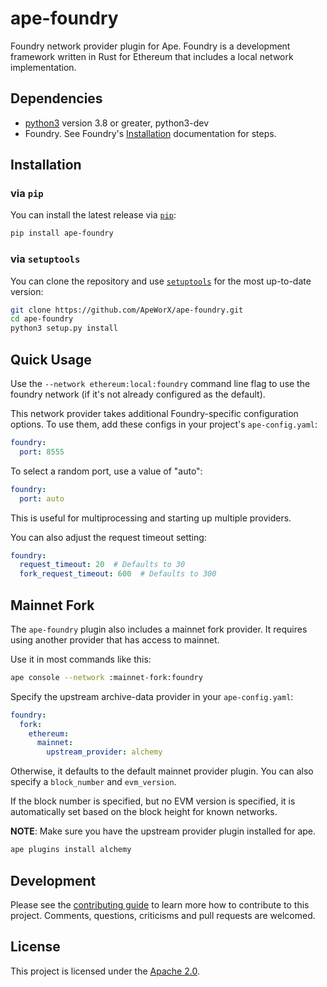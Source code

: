 # ape-foundry

Foundry network provider plugin for Ape. Foundry is a development framework written in Rust for Ethereum that includes a local network implementation.

## Dependencies

* [python3](https://www.python.org/downloads) version 3.8 or greater, python3-dev
* Foundry. See Foundry's [Installation](https://github.com/foundry-rs/foundry#installation>) documentation for steps.

## Installation

### via ``pip``

You can install the latest release via [`pip`](https://pypi.org/project/pip/):

```bash
pip install ape-foundry
```

### via ``setuptools``

You can clone the repository and use [`setuptools`](https://github.com/pypa/setuptools) for the most up-to-date version:

```bash
git clone https://github.com/ApeWorX/ape-foundry.git
cd ape-foundry
python3 setup.py install
```

## Quick Usage

Use the ``--network ethereum:local:foundry`` command line flag to use the foundry network (if it's not already configured as the default).

This network provider takes additional Foundry-specific configuration options. To use them, add these configs in your project's ``ape-config.yaml``:

```yaml
foundry:
  port: 8555
```

To select a random port, use a value of "auto":

```yaml
foundry:
  port: auto
```

This is useful for multiprocessing and starting up multiple providers.

You can also adjust the request timeout setting:

```yaml
foundry:
  request_timeout: 20  # Defaults to 30
  fork_request_timeout: 600  # Defaults to 300
```

## Mainnet Fork

The ``ape-foundry`` plugin also includes a mainnet fork provider. It requires using another provider that has access to mainnet.

Use it in most commands like this:

```bash
ape console --network :mainnet-fork:foundry
```

Specify the upstream archive-data provider in your ``ape-config.yaml``:

```yaml
foundry:
  fork:
    ethereum:
      mainnet:
        upstream_provider: alchemy

```

Otherwise, it defaults to the default mainnet provider plugin. You can also specify a ``block_number`` and ``evm_version``.

If the block number is specified, but no EVM version is specified, it is automatically set based on the block height for known networks.

**NOTE**: Make sure you have the upstream provider plugin installed for ape.

```bash
ape plugins install alchemy
```

## Development

Please see the [contributing guide](CONTRIBUTING.md) to learn more how to contribute to this project.
Comments, questions, criticisms and pull requests are welcomed.

## License

This project is licensed under the [Apache 2.0](LICENSE).
